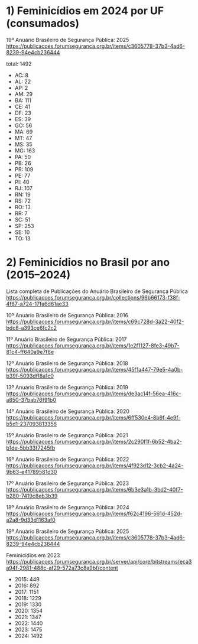 # 1) Feminicídios em 2024 por UF (consumados)

19º Anuário Brasileiro de Segurança Pública: 2025
https://publicacoes.forumseguranca.org.br/items/c3605778-37b3-4ad6-8239-94e4cb236444

total: 1492
* AC: 8
* AL: 22
* AP: 2
* AM: 29
* BA: 111
* CE: 41
* DF: 23
* ES: 39
* GO: 56
* MA: 69
* MT: 47
* MS: 35
* MG: 163
* PA: 50
* PB: 26
* PR: 109
* PE: 77
* PI: 40
* RJ: 107
* RN: 19
* RS: 72
* RO: 13
* RR: 7
* SC: 51
* SP: 253
* SE: 10
* TO: 13

# 2) Feminicídios no Brasil por ano (2015–2024)

Lista completa de Publicações do Anuário Brasileiro de Segurança Pública
https://publicacoes.forumseguranca.org.br/collections/96b66173-f38f-4f87-a724-17fa6d61ae33

10º Anuário Brasileiro de Segurança Pública: 2016
https://publicacoes.forumseguranca.org.br/items/c69c728d-3a22-40f2-bdc8-a393ce6fc2c2

11º Anuário Brasileiro de Segurança Pública: 2017
https://publicacoes.forumseguranca.org.br/items/1e2f1127-8fe3-49b7-81c4-ff640a9e7f8e

12º Anuário Brasileiro de Segurança Pública: 2018
https://publicacoes.forumseguranca.org.br/items/45f1a447-79e5-4a0b-b39f-5093dff8a1c0

13º Anuário Brasileiro de Segurança Pública: 2019
https://publicacoes.forumseguranca.org.br/items/de3ac14f-56ea-416c-a850-37bab76f91b0

14º Anuário Brasileiro de Segurança Pública: 2020
https://publicacoes.forumseguranca.org.br/items/6ff530e4-8b9f-4e9f-b5d1-237093813356

15º Anuário Brasileiro de Segurança Pública: 2021
https://publicacoes.forumseguranca.org.br/items/2c290f1f-6b52-4ba2-b1de-5bb33f7245fb

16º Anuário Brasileiro de Segurança Pública: 2022
https://publicacoes.forumseguranca.org.br/items/4f923d12-3cb2-4a24-9b63-e41789581d30

17º Anuário Brasileiro de Segurança Pública: 2023
https://publicacoes.forumseguranca.org.br/items/6b3e3a1b-3bd2-40f7-b280-7419c8eb3b39

18º Anuário Brasileiro de Segurança Pública: 2024
https://publicacoes.forumseguranca.org.br/items/f62c4196-561d-452d-a2a8-9d33d1163af0

19º Anuário Brasileiro de Segurança Pública: 2025
https://publicacoes.forumseguranca.org.br/items/c3605778-37b3-4ad6-8239-94e4cb236444

Feminicídios em 2023
https://publicacoes.forumseguranca.org.br/server/api/core/bitstreams/eca3a94f-2981-488c-af29-572a73c8a9bf/content

* 2015: 449
* 2016: 892
* 2017: 1151
* 2018: 1229
* 2019: 1330
* 2020: 1354
* 2021: 1347
* 2022: 1440
* 2023: 1475
* 2024: 1492
